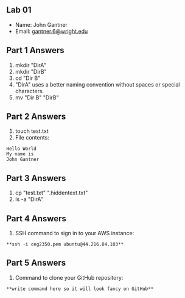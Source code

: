 ## Lab 01

- Name: John Gantner
- Email: gantner.6@wright.edu

## Part 1 Answers

1. mkdir "DirA"
2. mkdir "DirB"
3. cd "Dir B"
4. "DirA" uses a better naming convention without spaces or special characters.
5. mv "Dir B" "DirB"

## Part 2 Answers

1. touch test.txt
2. File contents:

```
Hello World
My name is
John Gantner
```

## Part 3 Answers

1. cp "test.txt" ".hiddentext.txt"
2. ls -a "DirA"

## Part 4 Answers

1. SSH command to sign in to your AWS instance:

```
**ssh -i ceg2350.pem ubuntu@44.216.84.103**
```

## Part 5 Answers

1. Command to clone your GitHub repository:

```
**write command here so it will look fancy on GitHub**
```
